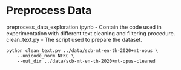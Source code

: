 # Preprocess Data

preprocess_data_exploration.ipynb - Contain the code used in experimentation with different text cleaning and filtering procedure.  
clean_text.py - The script used to prepare the dataset.  

```
python clean_text.py ../data/scb-mt-en-th-2020+mt-opus \
    --unicode_norm NFKC \
    --out_dir ../data/scb-mt-en-th-2020+mt-opus-cleaned
```
